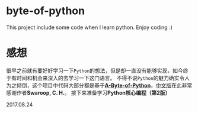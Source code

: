 # byte-of-python
This project include some code when I learn python. Enjoy coding :)

# 感想
很早之前就有要好好学习一下`Python`的想法，但是却一直没有能够实现，如今终于有时间和机会来深入的去学习一下这门语言。
不得不说`Python`的魅力确实令人为之倾倒，这个项目中代码大部分都是基于[**A-Byte-of-Python**](https://www.gitbook.com/book/swaroopch/byte-of-python/details)，[中文版](https://bop.molun.net/)在此非常感谢作者**Swaroop, C. H.**。
接下来准备学习**Python核心编程（第2版）**

2017.08.24
